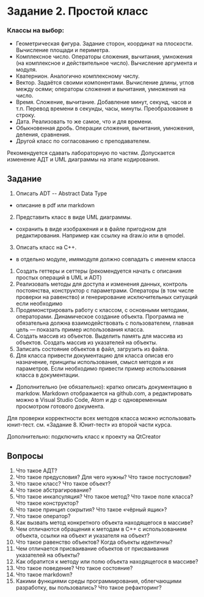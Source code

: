 # Задание 2. Простой класс
### Классы на выбор:
- Геометрическая фигура. Задание сторон, координат на плоскости.
Вычисление площади и периметра.
- Комплексное число. Операторы сложения, вычитания, умножения (на
комплексное и действительное число). Вычисление аргумента и модуля.
- Кватернион. Аналогично комплексному числу.
- Вектор. Задаётся своими компонентами. Вычисление длины, углов между
осями; операторы сложения и вычитания, умножения на число.
- Время. Сложение, вычитание. Добавление минут, секунд, часов и т.п.
Перевод времени в секунды, часы, минуты. Преобразование в строку.
- Дата. Реализовать то же самое, что и для времени.
- Обыкновенная дробь. Операции сложения, вычитания, умножения,
деления, сравнения.
- Другой класс по согласованию с преподавателем.

Рекомендуется сдавать лабораторную по частям. Допускается изменение АДТ
и UML диаграммы на этапе кодирования.


## Задание
1. Описать ADT -- Abstract Data Type
  - описание в pdf или markdown
2. Представить класс в виде UML диаграммы.
  - сохранить в виде изображения и в файле пригодном для редактирования. Например как ссылку на draw.io или в qmodel. 
3. Описать класс на С++.
  - в отдельно модуле, имямодуля должно совпадать с именем класса
  1. Создать геттеры и сеттеры (рекомендуется начать с описания простых
операций в UML и ADT)
  2. Реализовать методы для доступа и изменения данных, контроль
постоянства, конструктор с параметрами. Операторы (в том числе
проверки на равенство) и генерирование исключительных ситуаций если
необходимо
  4. Продемонстрировать работу с классом, с основными методами, операторами.
Динамическое создание объекта. Программа не обязательна должна
взаимодействовать с пользователем, главная цель — показать пример
использования класса.
  5. Создать массив из объектов. Выделить память для массива из объектов.
Создать массив из указателей на объекты.
  6. Записать состояние объектов в файл, загрузить из файла.
4. Для класса привести документацию для класса описав его назначение,
принципы использования, смысл методов и их параметров. Если необходимо
привести пример использования класса в документации.
  - Дополнительно (не обязательно): кратко описать документацию в markdow. Markdown
отображается на github.com, а редактировать можно в Visual Studio Code, Atom и др с
одновременным просмотром готового документа.

[//]: # (Дополнительно: загрузить код на github или другой подобный сервис.)
  
Для проверки корректности всех методов класса можно использовать юнит-тест.
см. «Задание 8. Юнит-тест» из второй части курса.

Дополнительно: подключить класс к проекту на QtCreator


## Вопросы
1. Что такое АДТ?
2. Что такое предусловия? Для чего нужны? Что такое постусловия?
3. Что такое класс? Что такое объект?
4. Что такое абстрагирование?
5. Что такое инкапсуляция? Что такое метод? Что такое поле класса? Что такое
конструктор?
6. Что такое принцип сокрытия? Что такое «чёрный ящик»?
7. Что такое оператор?
8. Как вызвать метод конкретного объекта находящегося в массиве?
9. Чем отличаются обращения к методам в С++ с использованием объекта,
ссылки на объект и указателя на объект?
10. Что такое равенство объектов? Когда объекты идентичны?
11. Чем отличается присваивание объектов от присваивания указателей на
объекты?
12. Как обратится к методу или полю объекта находящегося в массиве?
13. Что такое поведение? Что такое состояние?
14. Что такое markdown?
15. Какими функциями среды программирования, облегчающими разработку, вы
пользовались? Что такое рефакторинг?
